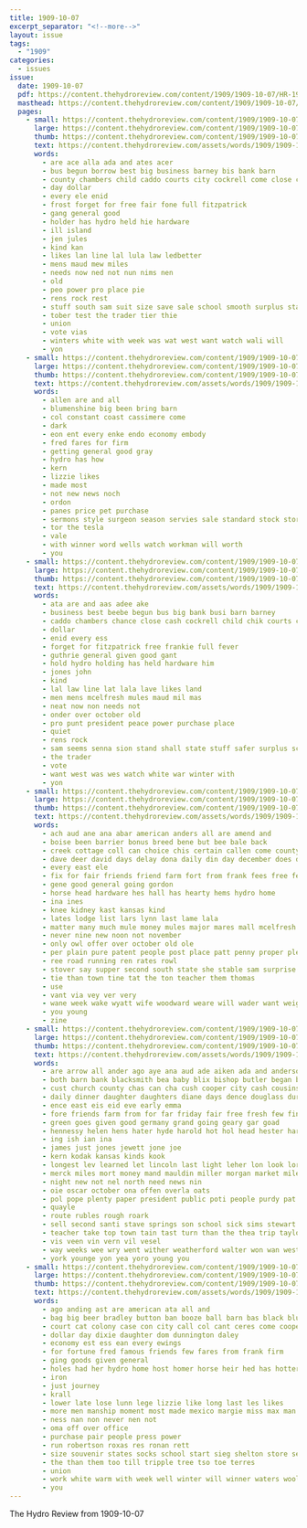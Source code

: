```yaml
---
title: 1909-10-07
excerpt_separator: "<!--more-->"
layout: issue
tags:
  - "1909"
categories:
  - issues
issue:
  date: 1909-10-07
  pdf: https://content.thehydroreview.com/content/1909/1909-10-07/HR-1909-10-07.pdf
  masthead: https://content.thehydroreview.com/content/1909/1909-10-07/masthead/HR-1909-10-07.jpg
  pages:
    - small: https://content.thehydroreview.com/content/1909/1909-10-07/small/HR-1909-10-07-01.jpg
      large: https://content.thehydroreview.com/content/1909/1909-10-07/large/HR-1909-10-07-01.jpg
      thumb: https://content.thehydroreview.com/content/1909/1909-10-07/thumbnails/HR-1909-10-07-01.jpg
      text: https://content.thehydroreview.com/assets/words/1909/1909-10-07/HR-1909-10-07-01.txt
      words:
        - are ace alla ada and ates acer
        - bus begun borrow best big business barney bis bank barn
        - county chambers child caddo courts city cockrell come close came
        - day dollar
        - every ele enid
        - frost forget for free fair fone full fitzpatrick
        - gang general good
        - holder has hydro held hie hardware
        - ill island
        - jen jules
        - kind kan
        - likes lan line lal lula law ledbetter
        - mens maud mew miles
        - needs now ned not nun nims nen
        - old
        - peo power pro place pie
        - rens rock rest
        - stuff south sam suit size save sale school smooth surplus standard state sie see store still
        - tober test the trader tier thie
        - union
        - vote vias
        - winters white with week was wat west want watch wali will
        - yon
    - small: https://content.thehydroreview.com/content/1909/1909-10-07/small/HR-1909-10-07-02.jpg
      large: https://content.thehydroreview.com/content/1909/1909-10-07/large/HR-1909-10-07-02.jpg
      thumb: https://content.thehydroreview.com/content/1909/1909-10-07/thumbnails/HR-1909-10-07-02.jpg
      text: https://content.thehydroreview.com/assets/words/1909/1909-10-07/HR-1909-10-07-02.txt
      words:
        - allen are and all
        - blumenshine big been bring barn
        - col constant coast cassimere come
        - dark
        - eon ent every enke endo economy embody
        - fred fares for firm
        - getting general good gray
        - hydro has how
        - kern
        - lizzie likes
        - made most
        - not new news noch
        - ordon
        - panes price pet purchase
        - sermons style surgeon season servies sale standard stock store suits see sieg soe
        - tor the tesla
        - vale
        - with winner word wells watch workman will worth
        - you
    - small: https://content.thehydroreview.com/content/1909/1909-10-07/small/HR-1909-10-07-03.jpg
      large: https://content.thehydroreview.com/content/1909/1909-10-07/large/HR-1909-10-07-03.jpg
      thumb: https://content.thehydroreview.com/content/1909/1909-10-07/thumbnails/HR-1909-10-07-03.jpg
      text: https://content.thehydroreview.com/assets/words/1909/1909-10-07/HR-1909-10-07-03.txt
      words:
        - ata are and aas adee ake
        - business best beebe begun bus big bank busi barn barney
        - caddo chambers chance close cash cockrell child chik courts came city cashier check
        - dollar
        - enid every ess
        - forget for fitzpatrick free frankie full fever
        - guthrie general given good gant
        - hold hydro holding has held hardware him
        - jones john
        - kind
        - lal law line lat lala lave likes land
        - men mens mcelfresh mules maud mil mas
        - neat now non needs not
        - onder over october old
        - pro punt president peace power purchase place
        - quiet
        - rens rock
        - sam seems senna sion stand shall state stuff safer surplus school save say sale stay smooth size standard stock store
        - the trader
        - vote
        - want west was wes watch white war winter with
        - yon
    - small: https://content.thehydroreview.com/content/1909/1909-10-07/small/HR-1909-10-07-04.jpg
      large: https://content.thehydroreview.com/content/1909/1909-10-07/large/HR-1909-10-07-04.jpg
      thumb: https://content.thehydroreview.com/content/1909/1909-10-07/thumbnails/HR-1909-10-07-04.jpg
      text: https://content.thehydroreview.com/assets/words/1909/1909-10-07/HR-1909-10-07-04.txt
      words:
        - ach aud ane ana abar american anders all are amend and
        - boise been barrier bonus breed bene but bee bale back
        - creek cottage coll can choice chis certain callen come county
        - dave deer david days delay dona daily din day december does dollar
        - every east ele
        - fix for fair friends friend farm fort from frank fees free few fail
        - gene good general going gordon
        - horse head hardware hes hall has hearty hems hydro home
        - ina ines
        - knee kidney kast kansas kind
        - lates lodge list lars lynn last lame lala
        - matter many much mule money mules major mares mall mcelfresh most must means more
        - never nine new noon not november
        - only owl offer over october old ole
        - per plain pure patent people post place patt penny proper pledge person pair port
        - ree road running ren rates rowl
        - stover say supper second south state she stable sam surprise sup show sunday start saturday send scott
        - tie than town tine tat the ton teacher them thomas
        - use
        - vant via vey ver very
        - wane week wake wyatt wife woodward weare will wader want weight wil work
        - you young
        - zine
    - small: https://content.thehydroreview.com/content/1909/1909-10-07/small/HR-1909-10-07-05.jpg
      large: https://content.thehydroreview.com/content/1909/1909-10-07/large/HR-1909-10-07-05.jpg
      thumb: https://content.thehydroreview.com/content/1909/1909-10-07/thumbnails/HR-1909-10-07-05.jpg
      text: https://content.thehydroreview.com/assets/words/1909/1909-10-07/HR-1909-10-07-05.txt
      words:
        - are arrow all ander ago aye ana aud ade aiken ada and anderson abe acre
        - both barn bank blacksmith bea baby blix bishop butler began been business butter but best bills back
        - cust church county chas can cha cush cooper city cash cousins carrie cee cook cream chet coak card charley cat corn cotton came choice credit
        - daily dinner daughter daughters diane days dence douglass during day dau dewey
        - ence east eis eid eve early emma
        - fore friends farm from for far friday fair free fresh few fin fan famous first
        - green goes given good germany grand going geary gar goad
        - hennessy helen hens hater hyde harold hot hol head hester harts hydro hin hinton hike home heater her has hand hobby heary harrow him house hardware
        - ing ish ian ina
        - james just jones jewett jone joe
        - kern kodak kansas kinds kook
        - longest lev learned let lincoln last light leher lon look lora less ler laughter left las loan lee
        - merck miles mort money mand mauldin miller morgan market mile many miss made morning menton monday meller mares
        - night new not nel north need news nin
        - oie oscar october ona offen overla oats
        - pol pope plenty paper president public poti people purdy pat peter pastor per pon priday part
        - quayle
        - route rubles rough roark
        - sell second santi stave springs son school sick sims stewart seem stand soe stone stinson sailing scott surprise sale sunday set streets sled short store sons see stockton sala states sapien six saturday sights single still smith state
        - teacher take top town tain tast turn than the thea trip taylor
        - vis veen vin vern vil vesel
        - way weeks wee wry went wither weatherford walter won wan west week western weak will wilson woods with waste was well wit wes wheat
        - york younge yon yea yoro young you
    - small: https://content.thehydroreview.com/content/1909/1909-10-07/small/HR-1909-10-07-06.jpg
      large: https://content.thehydroreview.com/content/1909/1909-10-07/large/HR-1909-10-07-06.jpg
      thumb: https://content.thehydroreview.com/content/1909/1909-10-07/thumbnails/HR-1909-10-07-06.jpg
      text: https://content.thehydroreview.com/assets/words/1909/1909-10-07/HR-1909-10-07-06.txt
      words:
        - ago anding ast are american ata all and
        - bag big beer bradley button ban booze ball barn bas black blumenshine but
        - court cat colony case con city call col cant ceres come cooper college cece cee charles conti cunningham crier
        - dollar day dixie daughter dom dunnington daley
        - economy est ess ean every ewings
        - for fortune fred famous friends few fares from frank firm
        - ging goods given general
        - holes had her hydro home host homer horse heir hed has hotter how
        - iron
        - just journey
        - krall
        - lower late lose lunn lege lizzie like long last les likes
        - more men manship moment most made mexico margie miss max man may mutt
        - ness nan non never nen not
        - oma off over office
        - purchase pair people press power
        - run robertson roxas res ronan rett
        - size souvenir states socks school start sieg shelton store serene suits sed suit stock see sie stocking sion
        - the than them too till tripple tree tso toe terres
        - union
        - work white warm with week well winter will winner waters wool wear
        - you
---
```


The Hydro Review from 1909-10-07

<!--more-->


